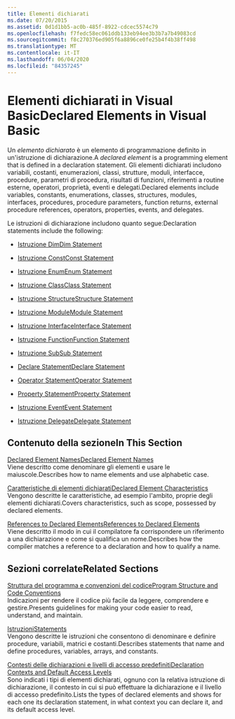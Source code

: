 ```yaml
---
title: Elementi dichiarati
ms.date: 07/20/2015
ms.assetid: 0d1d1bb5-ac0b-485f-8922-cdcec5574c79
ms.openlocfilehash: f7fedc58ec061ddb133eb94ee3b3b7a7b49083cd
ms.sourcegitcommit: f8c270376ed905f6a8896ce0fe25b4f4b38ff498
ms.translationtype: MT
ms.contentlocale: it-IT
ms.lasthandoff: 06/04/2020
ms.locfileid: "84357245"
---
```

# <a name="declared-elements-in-visual-basic"></a><span data-ttu-id="b46fd-102">Elementi dichiarati in Visual Basic</span><span class="sxs-lookup"><span data-stu-id="b46fd-102">Declared Elements in Visual Basic</span></span>
<span data-ttu-id="b46fd-103">Un *elemento dichiarato* è un elemento di programmazione definito in un'istruzione di dichiarazione.</span><span class="sxs-lookup"><span data-stu-id="b46fd-103">A *declared element* is a programming element that is defined in a declaration statement.</span></span> <span data-ttu-id="b46fd-104">Gli elementi dichiarati includono variabili, costanti, enumerazioni, classi, strutture, moduli, interfacce, procedure, parametri di procedura, risultati di funzioni, riferimenti a routine esterne, operatori, proprietà, eventi e delegati.</span><span class="sxs-lookup"><span data-stu-id="b46fd-104">Declared elements include variables, constants, enumerations, classes, structures, modules, interfaces, procedures, procedure parameters, function returns, external procedure references, operators, properties, events, and delegates.</span></span>  
  
 <span data-ttu-id="b46fd-105">Le istruzioni di dichiarazione includono quanto segue:</span><span class="sxs-lookup"><span data-stu-id="b46fd-105">Declaration statements include the following:</span></span>  
  
- [<span data-ttu-id="b46fd-106">Istruzione Dim</span><span class="sxs-lookup"><span data-stu-id="b46fd-106">Dim Statement</span></span>](../../../language-reference/statements/dim-statement.md)  
  
- [<span data-ttu-id="b46fd-107">Istruzione Const</span><span class="sxs-lookup"><span data-stu-id="b46fd-107">Const Statement</span></span>](../../../language-reference/statements/const-statement.md)  
  
- [<span data-ttu-id="b46fd-108">Istruzione Enum</span><span class="sxs-lookup"><span data-stu-id="b46fd-108">Enum Statement</span></span>](../../../language-reference/statements/enum-statement.md)  
  
- [<span data-ttu-id="b46fd-109">Istruzione Class</span><span class="sxs-lookup"><span data-stu-id="b46fd-109">Class Statement</span></span>](../../../language-reference/statements/class-statement.md)  
  
- [<span data-ttu-id="b46fd-110">Istruzione Structure</span><span class="sxs-lookup"><span data-stu-id="b46fd-110">Structure Statement</span></span>](../../../language-reference/statements/structure-statement.md)  
  
- [<span data-ttu-id="b46fd-111">Istruzione Module</span><span class="sxs-lookup"><span data-stu-id="b46fd-111">Module Statement</span></span>](../../../language-reference/statements/module-statement.md)  
  
- [<span data-ttu-id="b46fd-112">Istruzione Interface</span><span class="sxs-lookup"><span data-stu-id="b46fd-112">Interface Statement</span></span>](../../../language-reference/statements/interface-statement.md)  
  
- [<span data-ttu-id="b46fd-113">Istruzione Function</span><span class="sxs-lookup"><span data-stu-id="b46fd-113">Function Statement</span></span>](../../../language-reference/statements/function-statement.md)  
  
- [<span data-ttu-id="b46fd-114">Istruzione Sub</span><span class="sxs-lookup"><span data-stu-id="b46fd-114">Sub Statement</span></span>](../../../language-reference/statements/sub-statement.md)  
  
- [<span data-ttu-id="b46fd-115">Declare Statement</span><span class="sxs-lookup"><span data-stu-id="b46fd-115">Declare Statement</span></span>](../../../language-reference/statements/declare-statement.md)  
  
- [<span data-ttu-id="b46fd-116">Operator Statement</span><span class="sxs-lookup"><span data-stu-id="b46fd-116">Operator Statement</span></span>](../../../language-reference/statements/operator-statement.md)  
  
- [<span data-ttu-id="b46fd-117">Property Statement</span><span class="sxs-lookup"><span data-stu-id="b46fd-117">Property Statement</span></span>](../../../language-reference/statements/property-statement.md)  
  
- [<span data-ttu-id="b46fd-118">Istruzione Event</span><span class="sxs-lookup"><span data-stu-id="b46fd-118">Event Statement</span></span>](../../../language-reference/statements/event-statement.md)  
  
- [<span data-ttu-id="b46fd-119">Istruzione Delegate</span><span class="sxs-lookup"><span data-stu-id="b46fd-119">Delegate Statement</span></span>](../../../language-reference/statements/delegate-statement.md)  
  
## <a name="in-this-section"></a><span data-ttu-id="b46fd-120">Contenuto della sezione</span><span class="sxs-lookup"><span data-stu-id="b46fd-120">In This Section</span></span>  
 [<span data-ttu-id="b46fd-121">Declared Element Names</span><span class="sxs-lookup"><span data-stu-id="b46fd-121">Declared Element Names</span></span>](declared-element-names.md)  
 <span data-ttu-id="b46fd-122">Viene descritto come denominare gli elementi e usare le maiuscole.</span><span class="sxs-lookup"><span data-stu-id="b46fd-122">Describes how to name elements and use alphabetic case.</span></span>  
  
 [<span data-ttu-id="b46fd-123">Caratteristiche di elementi dichiarati</span><span class="sxs-lookup"><span data-stu-id="b46fd-123">Declared Element Characteristics</span></span>](declared-element-characteristics.md)  
 <span data-ttu-id="b46fd-124">Vengono descritte le caratteristiche, ad esempio l'ambito, proprie degli elementi dichiarati.</span><span class="sxs-lookup"><span data-stu-id="b46fd-124">Covers characteristics, such as scope, possessed by declared elements.</span></span>  
  
 [<span data-ttu-id="b46fd-125">References to Declared Elements</span><span class="sxs-lookup"><span data-stu-id="b46fd-125">References to Declared Elements</span></span>](references-to-declared-elements.md)  
 <span data-ttu-id="b46fd-126">Viene descritto il modo in cui il compilatore fa corrispondere un riferimento a una dichiarazione e come si qualifica un nome.</span><span class="sxs-lookup"><span data-stu-id="b46fd-126">Describes how the compiler matches a reference to a declaration and how to qualify a name.</span></span>  
  
## <a name="related-sections"></a><span data-ttu-id="b46fd-127">Sezioni correlate</span><span class="sxs-lookup"><span data-stu-id="b46fd-127">Related Sections</span></span>  
 [<span data-ttu-id="b46fd-128">Struttura del programma e convenzioni del codice</span><span class="sxs-lookup"><span data-stu-id="b46fd-128">Program Structure and Code Conventions</span></span>](../../program-structure/program-structure-and-code-conventions.md)  
 <span data-ttu-id="b46fd-129">Indicazioni per rendere il codice più facile da leggere, comprendere e gestire.</span><span class="sxs-lookup"><span data-stu-id="b46fd-129">Presents guidelines for making your code easier to read, understand, and maintain.</span></span>  
  
 [<span data-ttu-id="b46fd-130">Istruzioni</span><span class="sxs-lookup"><span data-stu-id="b46fd-130">Statements</span></span>](../../../language-reference/statements/index.md)  
 <span data-ttu-id="b46fd-131">Vengono descritte le istruzioni che consentono di denominare e definire procedure, variabili, matrici e costanti.</span><span class="sxs-lookup"><span data-stu-id="b46fd-131">Describes statements that name and define procedures, variables, arrays, and constants.</span></span>  
  
 [<span data-ttu-id="b46fd-132">Contesti delle dichiarazioni e livelli di accesso predefiniti</span><span class="sxs-lookup"><span data-stu-id="b46fd-132">Declaration Contexts and Default Access Levels</span></span>](../../../language-reference/statements/declaration-contexts-and-default-access-levels.md)  
 <span data-ttu-id="b46fd-133">Sono indicati i tipi di elementi dichiarati, ognuno con la relativa istruzione di dichiarazione, il contesto in cui si può effettuare la dichiarazione e il livello di accesso predefinito.</span><span class="sxs-lookup"><span data-stu-id="b46fd-133">Lists the types of declared elements and shows for each one its declaration statement, in what context you can declare it, and its default access level.</span></span>
